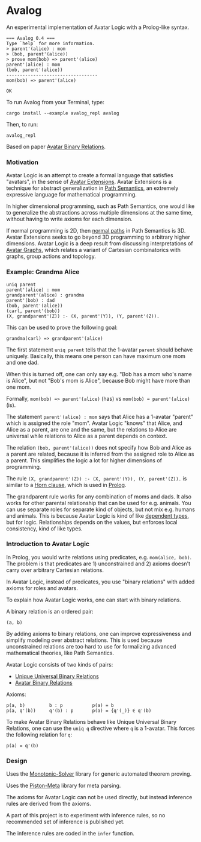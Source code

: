 # Avalog

An experimental implementation of Avatar Logic
with a Prolog-like syntax.

```text
=== Avalog 0.4 ===
Type `help` for more information.
> parent'(alice) : mom
> (bob, parent'(alice))
> prove mom(bob) => parent'(alice)
parent'(alice) : mom
(bob, parent'(alice))
----------------------------------
mom(bob) => parent'(alice)

OK
```

To run Avalog from your Terminal, type:

```text
cargo install --example avalog_repl avalog
```

Then, to run:

```text
avalog_repl
```

Based on paper [Avatar Binary Relations](https://github.com/advancedresearch/path_semantics/blob/master/papers-wip/avatar-binary-relations.pdf).

### Motivation

Avatar Logic is an attempt to create a formal language that satisfies "avatars",
in the sense of [Avatar Extensions](https://github.com/advancedresearch/path_semantics/blob/master/sequences.md#avatar-extensions).
Avatar Extensions is a technique for abstract generalization in [Path Semantics](https://github.com/advancedresearch/path_semantics),
an extremely expressive language for mathematical programming.

In higher dimensional programming, such as Path Semantics, one would like to generalize
the abstractions across multiple dimensions at the same time, without having to write axioms
for each dimension.

If normal programming is 2D, then [normal paths](https://github.com/advancedresearch/path_semantics/blob/master/papers-wip/normal-paths.pdf)
in Path Semantics is 3D.
Avatar Extensions seeks to go beyond 3D programming to arbitrary higher dimensions.
Avatar Logic is a deep result from discussing interpretations of [Avatar Graphs](https://github.com/advancedresearch/path_semantics/blob/master/papers-wip/avatar-graphs.pdf),
which relates a variant of Cartesian combinatorics with graphs, group actions and topology.

### Example: Grandma Alice

```text
uniq parent
parent'(alice) : mom
grandparent'(alice) : grandma
parent'(bob) : dad
(bob, parent'(alice))
(carl, parent'(bob))
(X, grandparent'(Z)) :- (X, parent'(Y)), (Y, parent'(Z)).
```

This can be used to prove the following goal:

```text
grandma(carl) => grandparent'(alice)
```

The first statement `uniq parent` tells that the 1-avatar `parent` should behave uniquely.
Basically, this means one person can have maximum one mom and one dad.

When this is turned off, one can only say e.g. "Bob has a mom who's name is Alice",
but not "Bob's mom is Alice", because Bob might have more than one mom.

Formally, `mom(bob) => parent'(alice)` (has) vs `mom(bob) = parent'(alice)` (is).

The statement `parent'(alice) : mom` says that Alice has a 1-avatar "parent" which
is assigned the role "mom".
Avatar Logic "knows" that Alice, and Alice as a parent, are one and the same,
but the relations to Alice are universal while relations to Alice as a parent depends on context.

The relation `(bob, parent'(alice))` does not specify how Bob and Alice as a parent are related,
because it is inferred from the assigned role to Alice as a parent.
This simplifies the logic a lot for higher dimensions of programming.

The rule `(X, grandparent'(Z)) :- (X, parent'(Y)), (Y, parent'(Z)).` is similar
to a [Horn clause](https://en.wikipedia.org/wiki/Horn_clause), which is used in
[Prolog](https://en.wikipedia.org/wiki/Prolog).

The grandparent rule works for any combination of moms and dads.
It also works for other parental relationship that can be used for e.g. animals.
You can use separate roles for separate kind of objects, but not mix e.g. humans and animals.
This is because Avatar Logic is kind of like [dependent types](https://en.wikipedia.org/wiki/Dependent_type), but for logic.
Relationships depends on the values, but enforces local consistency, kind of like types.

### Introduction to Avatar Logic

In Prolog, you would write relations using predicates, e.g. `mom(alice, bob)`.
The problem is that predicates are 1) unconstrained and 2) axioms doesn't carry over
arbitrary Cartesian relations.

In Avatar Logic, instead of predicates, you use "binary relations" with added axioms for roles and avatars.

To explain how Avatar Logic works, one can start with binary relations.

A binary relation is an ordered pair:

```text
(a, b)
```

By adding axioms to binary relations, one can improve expressiveness and simplify
modeling over abstract relations. This is used because unconstrained relations are
too hard to use for formalizing advanced mathematical theories, like Path Semantics.

Avatar Logic consists of two kinds of pairs:

- [Unique Universal Binary Relations](https://github.com/advancedresearch/path_semantics/blob/master/papers-wip/unique-universal-binary-relations.pdf)
- [Avatar Binary Relations](https://github.com/advancedresearch/path_semantics/blob/master/papers-wip/avatar-binary-relations.pdf)

Axioms:

```text
p(a, b)         b : p           p(a) = b
p(a, q'(b))     q'(b) : p       p(a) = {q'(_)} ∈ q'(b)
```

To make Avatar Binary Relations behave like Unique Universal Binary Relations,
one can use the `uniq q` directive where `q` is a 1-avatar.
This forces the following relation for `q`:

```text
p(a) = q'(b)
```

### Design

Uses the [Monotonic-Solver](https://github.com/advancedresearch/monotonic_solver) library
for generic automated theorem proving.

Uses the [Piston-Meta](https://github.com/pistondevelopers/meta) library for meta parsing.

The axioms for Avatar Logic can not be used directly,
but instead inference rules are derived from the axioms.

A part of this project is to experiment with inference rules,
so no recommended set of inference is published yet.

The inference rules are coded in the `infer` function.
